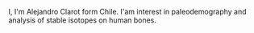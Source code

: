 I, I'm Alejandro Clarot form Chile. I'am interest in paleodemography and analysis of stable isotopes on human bones.

<!---
clarot/clarot is a ✨ special ✨ repository because its `README.md` (this file) appears on your GitHub profile.
You can click the Preview link to take a look at your changes.
--->
